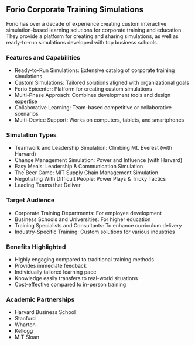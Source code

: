 
## Forio Corporate Training Simulations

Forio has over a decade of experience creating custom interactive simulation-based learning solutions for corporate training and education. They provide a platform for creating and sharing simulations, as well as ready-to-run simulations developed with top business schools.

### Features and Capabilities
- Ready-to-Run Simulations: Extensive catalog of corporate training simulations
- Custom Simulations: Tailored solutions aligned with organizational goals
- Forio Epicenter: Platform for creating custom simulations
- Multi-Phase Approach: Combines development tools and design expertise
- Collaborative Learning: Team-based competitive or collaborative scenarios
- Multi-Device Support: Works on computers, tablets, and smartphones

### Simulation Types
- Teamwork and Leadership Simulation: Climbing Mt. Everest (with Harvard)
- Change Management Simulation: Power and Influence (with Harvard)
- Easy Meals: Leadership & Communication Simulation
- The Beer Game: MIT Supply Chain Management Simulation
- Negotiating With Difficult People: Power Plays & Tricky Tactics
- Leading Teams that Deliver

### Target Audience
- Corporate Training Departments: For employee development
- Business Schools and Universities: For higher education
- Training Specialists and Consultants: To enhance curriculum delivery
- Industry-Specific Training: Custom solutions for various industries

### Benefits Highlighted
- Highly engaging compared to traditional training methods
- Provides immediate feedback
- Individually tailored learning pace
- Knowledge easily transfers to real-world situations
- Cost-effective compared to in-person training

### Academic Partnerships
- Harvard Business School
- Stanford
- Wharton
- Kellogg
- MIT Sloan
